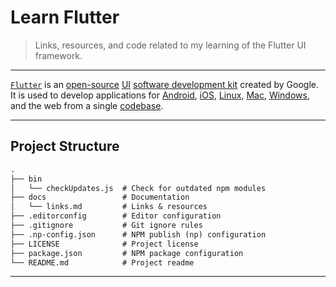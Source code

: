 # Learn Flutter

> Links, resources, and code related to my learning of the Flutter UI framework.

---

[`Flutter`](https://flutter.dev/) is an [open-source](https://en.wikipedia.org/wiki/Open-source_software) [UI](https://en.wikipedia.org/wiki/User_interface) [software development kit](https://en.wikipedia.org/wiki/Software_development_kit) created by Google. It is used to develop applications for [Android](https://en.wikipedia.org/wiki/Android_(operating_system)), [iOS](https://en.wikipedia.org/wiki/IOS), [Linux](https://en.wikipedia.org/wiki/Linux), [Mac](https://en.wikipedia.org/wiki/MacOS), [Windows](https://en.wikipedia.org/wiki/Microsoft_Windows), and the web from a single [codebase](https://en.wikipedia.org/wiki/Codebase).

---

## Project Structure

```md
.
├── bin
│   └── checkUpdates.js  # Check for outdated npm modules
├── docs                 # Documentation
│   └── links.md         # Links & resources
├── .editorconfig        # Editor configuration
├── .gitignore           # Git ignore rules
├── .np-config.json      # NPM publish (np) configuration
├── LICENSE              # Project license
├── package.json         # NPM package configuration
└── README.md            # Project readme
```

---
